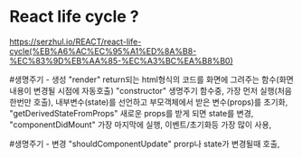 # React life cycle ?
https://serzhul.io/REACT/react-life-cycle(%EB%A6%AC%EC%95%A1%ED%8A%B8-%EC%83%9D%EB%AA%85-%EC%A3%BC%EA%B8%B0)

#생명주기 - 생성
"render" return되는 html형식의 코드를 화면에 그려주는 함수(화면 내용이 변경될 시점에 자동호출)
"constructor" 생명주기 함수중, 가장 먼저 실행(처음 한번만 호출), 내부변수(state)를 선언하고 부모객체에서 받은 변수(props)를 초기화,
"getDerivedStateFromProps" 새로운 props를 받게 되면 state를 변경,
"componentDidMount" 가장 마지막에 실행, 이벤트/초기화등 가장 많이 사용,

#생명주기 - 변경
"shouldComponentUpdate" prorp나 state가 변경될때 호출,
